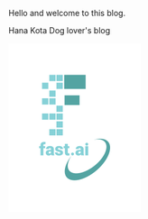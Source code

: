 Hello and welcome to this blog. 

Hana Kota Dog lover's blog

![](/images/logo.png "fast.ai's logo")

